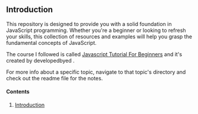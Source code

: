 ## Introduction
This repository is designed to provide you with a solid foundation in JavaScript programming. Whether you're a beginner or looking to refresh your skills, this collection of resources and examples will help you grasp the fundamental concepts of JavaScript.

The course I followed is called [Javascript Tutorial For Beginners](https://www.youtube.com/playlist?list=PLDyQo7g0_nsX8_gZAB8KD1lL4j4halQBJ) and it's created by developedbyed .

For more info about a specific topic, navigate to that topic's directory and check out the readme file for the notes.

#### Contents

1. [Introduction](/01-introduction/)